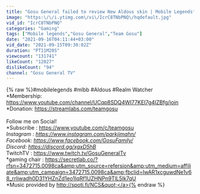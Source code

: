 ```yaml
---
title: "Gosu General failed to review New Aldous skin | Mobile Legends"
image: "https:\/\/i.ytimg.com\/vi\/IcrC8TNbPNQ\/hqdefault.jpg"
vid_id: "IcrC8TNbPNQ"
categories: "Gaming"
tags: ["Mobile legends","Gosu General","Team Gosu"]
date: "2021-09-16T04:11:44+03:00"
vid_date: "2021-09-15T09:30:02Z"
duration: "PT11M20S"
viewcount: "131741"
likeCount: "12027"
dislikeCount: "94"
channel: "Gosu General TV"
---
```

{% raw %}#mobilelegends #mlbb #Aldous #Realm Watcher<br />*Membership: <a rel="nofollow" target="blank" href="https://www.youtube.com/channel/UCqp8SDQ4WI77KEI7g4IZBfg/join">https://www.youtube.com/channel/UCqp8SDQ4WI77KEI7g4IZBfg/join</a><br />*Donation: <a rel="nofollow" target="blank" href="https://streamlabs.com/teamgosu">https://streamlabs.com/teamgosu</a> <br /><br />Follow me on Social!<br />*Subscribe : <a rel="nofollow" target="blank" href="https://www.youtube.com/c/teamgosu">https://www.youtube.com/c/teamgosu</a><br />*Instagram : <a rel="nofollow" target="blank" href="https://www.instagram.com/parkjimahn/">https://www.instagram.com/parkjimahn/</a><br />*Facebook: <a rel="nofollow" target="blank" href="https://www.facebook.com/GosuFamily/">https://www.facebook.com/GosuFamily/</a><br />* Discord: <a rel="nofollow" target="blank" href="https://discord.gg/xgxD5hB">https://discord.gg/xgxD5hB</a><br />* TwitchTV : <a rel="nofollow" target="blank" href="https://www.twitch.tv/GosuGeneralTv">https://www.twitch.tv/GosuGeneralTv</a><br />*gaming chair : <a rel="nofollow" target="blank" href="https://secretlab.co/?rfsn=3472715.0098ca&amp;utm_source=refersion&amp;utm_medium=affiliate&amp;utm_campaign=3472715.0098ca&amp;fbclid=IwAR1xcguwdNe1v68_rrliwadh0D31YHZnZd1eo1IqRf1UZHNPn9TlL5lk7qU">https://secretlab.co/?rfsn=3472715.0098ca&amp;utm_source=refersion&amp;utm_medium=affiliate&amp;utm_campaign=3472715.0098ca&amp;fbclid=IwAR1xcguwdNe1v68_rrliwadh0D31YHZnZd1eo1IqRf1UZHNPn9TlL5lk7qU</a><br />*Music provided by <a rel="nofollow" target="blank" href="http://spoti.fi/NCS&quot;">http://spoti.fi/NCS&quot;</a>{% endraw %}
